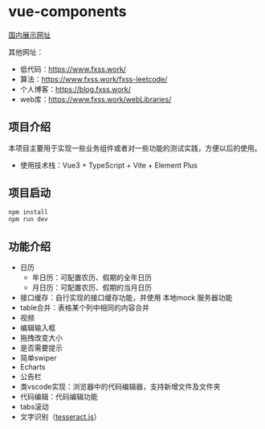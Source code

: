 # vue-components

[国内展示网址](https://www.fxss.work/vue-components/)

其他网址：

- 低代码：<https://www.fxss.work/>
- 算法：<https://www.fxss.work/fxss-leetcode/>
- 个人博客：<https://blog.fxss.work/>
- web库：<https://www.fxss.work/webLibraries/>

## 项目介绍

本项目主要用于实现一些业务组件或者对一些功能的测试实践，方便以后的使用。

- 使用技术栈：Vue3 + TypeScript + Vite + Element Plus

## 项目启动

```bash
npm install
npm run dev
```

## 功能介绍

- 日历
  - 年日历：可配置农历、假期的全年日历
  - 月日历：可配置农历、假期的当月日历
- 接口缓存：自行实现的接口缓存功能，并使用 本地mock 服务器功能
- table合并：表格某个列中相同的内容合并
- 视频
- 编辑输入框
- 拖拽改变大小
- 是否需要提示
- 简单swiper
- Echarts
- 公告栏
- 类vscode实现：浏览器中的代码编辑器，支持新增文件及文件夹
- 代码编辑：代码编辑功能
- tabs滚动
- 文字识别（[tesseract.js](https://github.com/naptha/tesseract.js)）

